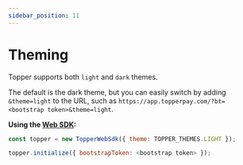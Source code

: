 ```yaml
---
sidebar_position: 11
---
```


# Theming

Topper supports both `light` and `dark` themes.

The default is the dark theme, but you can easily switch by adding `&theme=light` to the URL, such as `https://app.topperpay.com/?bt=<bootstrap token>&theme=light`.

**Using the [Web SDK](./web-sdk.md):**

```js
const topper = new TopperWebSdk({ theme: TOPPER_THEMES.LIGHT });

topper.initialize({ bootstrapToken: <bootstrap token> });
```
